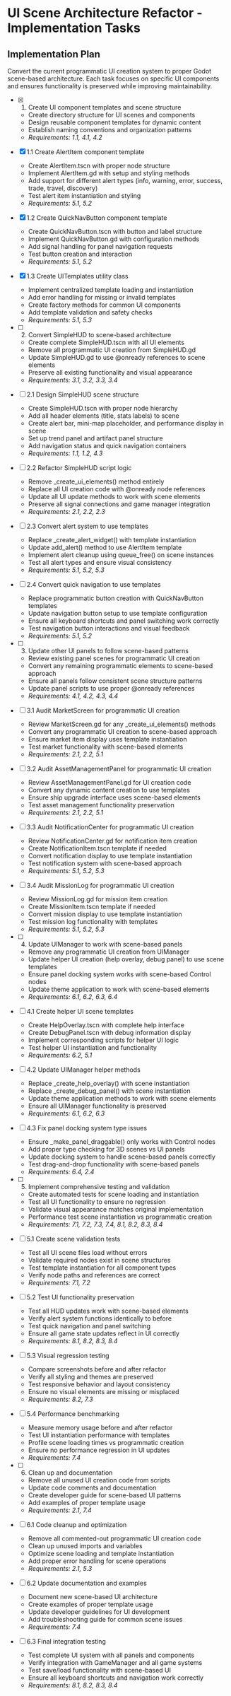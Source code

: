 # UI Scene Architecture Refactor - Implementation Tasks

## Implementation Plan

Convert the current programmatic UI creation system to proper Godot scene-based architecture. Each task focuses on specific UI components and ensures functionality is preserved while improving maintainability.

- [x] 1. Create UI component templates and scene structure





  - Create directory structure for UI scenes and components
  - Design reusable component templates for dynamic content
  - Establish naming conventions and organization patterns
  - _Requirements: 1.1, 4.1, 4.2_

- [x] 1.1 Create AlertItem component template



  - Create AlertItem.tscn with proper node structure
  - Implement AlertItem.gd with setup and styling methods
  - Add support for different alert types (info, warning, error, success, trade, travel, discovery)
  - Test alert item instantiation and styling
  - _Requirements: 5.1, 5.2_

- [x] 1.2 Create QuickNavButton component template

  - Create QuickNavButton.tscn with button and label structure
  - Implement QuickNavButton.gd with configuration methods
  - Add signal handling for panel navigation requests
  - Test button creation and interaction
  - _Requirements: 5.1, 5.2_

- [x] 1.3 Create UITemplates utility class

  - Implement centralized template loading and instantiation
  - Add error handling for missing or invalid templates
  - Create factory methods for common UI components
  - Add template validation and safety checks
  - _Requirements: 5.1, 5.3_

- [ ] 2. Convert SimpleHUD to scene-based architecture
  - Create complete SimpleHUD.tscn with all UI elements
  - Remove all programmatic UI creation from SimpleHUD.gd
  - Update SimpleHUD.gd to use @onready references to scene elements
  - Preserve all existing functionality and visual appearance
  - _Requirements: 3.1, 3.2, 3.3, 3.4_

- [ ] 2.1 Design SimpleHUD scene structure
  - Create SimpleHUD.tscn with proper node hierarchy
  - Add all header elements (title, stats labels) to scene
  - Create alert bar, mini-map placeholder, and performance display in scene
  - Set up trend panel and artifact panel structure
  - Add navigation status and quick navigation containers
  - _Requirements: 1.1, 1.2, 4.3_

- [ ] 2.2 Refactor SimpleHUD script logic
  - Remove _create_ui_elements() method entirely
  - Replace all UI creation code with @onready node references
  - Update all UI update methods to work with scene elements
  - Preserve all signal connections and game manager integration
  - _Requirements: 2.1, 2.2, 2.3_

- [ ] 2.3 Convert alert system to use templates
  - Replace _create_alert_widget() with template instantiation
  - Update add_alert() method to use AlertItem template
  - Implement alert cleanup using queue_free() on scene instances
  - Test all alert types and ensure visual consistency
  - _Requirements: 5.1, 5.2, 5.3_

- [ ] 2.4 Convert quick navigation to use templates
  - Replace programmatic button creation with QuickNavButton templates
  - Update navigation button setup to use template configuration
  - Ensure all keyboard shortcuts and panel switching work correctly
  - Test navigation button interactions and visual feedback
  - _Requirements: 5.1, 5.2_

- [ ] 3. Update other UI panels to follow scene-based patterns
  - Review existing panel scenes for programmatic UI creation
  - Convert any remaining programmatic elements to scene-based approach
  - Ensure all panels follow consistent scene structure patterns
  - Update panel scripts to use proper @onready references
  - _Requirements: 4.1, 4.2, 4.3, 4.4_

- [ ] 3.1 Audit MarketScreen for programmatic UI creation
  - Review MarketScreen.gd for any _create_ui_elements() methods
  - Convert any programmatic UI creation to scene-based approach
  - Ensure market item display uses template instantiation
  - Test market functionality with scene-based elements
  - _Requirements: 2.1, 2.2, 5.1_

- [ ] 3.2 Audit AssetManagementPanel for programmatic UI creation
  - Review AssetManagementPanel.gd for UI creation code
  - Convert any dynamic content creation to use templates
  - Ensure ship upgrade interface uses scene-based elements
  - Test asset management functionality preservation
  - _Requirements: 2.1, 2.2, 5.1_

- [ ] 3.3 Audit NotificationCenter for programmatic UI creation
  - Review NotificationCenter.gd for notification item creation
  - Create NotificationItem.tscn template if needed
  - Convert notification display to use template instantiation
  - Test notification system with scene-based approach
  - _Requirements: 5.1, 5.2, 5.3_

- [ ] 3.4 Audit MissionLog for programmatic UI creation
  - Review MissionLog.gd for mission item creation
  - Create MissionItem.tscn template if needed
  - Convert mission display to use template instantiation
  - Test mission log functionality with templates
  - _Requirements: 5.1, 5.2, 5.3_

- [ ] 4. Update UIManager to work with scene-based panels
  - Remove any programmatic UI creation from UIManager
  - Update helper UI creation (help overlay, debug panel) to use scene templates
  - Ensure panel docking system works with scene-based Control nodes
  - Update theme application to work with scene-based elements
  - _Requirements: 6.1, 6.2, 6.3, 6.4_

- [ ] 4.1 Create helper UI scene templates
  - Create HelpOverlay.tscn with complete help interface
  - Create DebugPanel.tscn with debug information display
  - Implement corresponding scripts for helper UI logic
  - Test helper UI instantiation and functionality
  - _Requirements: 6.2, 5.1_

- [ ] 4.2 Update UIManager helper methods
  - Replace _create_help_overlay() with scene instantiation
  - Replace _create_debug_panel() with scene instantiation
  - Update theme application methods to work with scene elements
  - Ensure all UIManager functionality is preserved
  - _Requirements: 6.1, 6.2, 6.3_

- [ ] 4.3 Fix panel docking system type issues
  - Ensure _make_panel_draggable() only works with Control nodes
  - Add proper type checking for 3D scenes vs UI panels
  - Update docking system to handle scene-based panels correctly
  - Test drag-and-drop functionality with scene-based panels
  - _Requirements: 6.4, 2.4_

- [ ] 5. Implement comprehensive testing and validation
  - Create automated tests for scene loading and instantiation
  - Test all UI functionality to ensure no regression
  - Validate visual appearance matches original implementation
  - Performance test scene instantiation vs programmatic creation
  - _Requirements: 7.1, 7.2, 7.3, 7.4, 8.1, 8.2, 8.3, 8.4_

- [ ] 5.1 Create scene validation tests
  - Test all UI scene files load without errors
  - Validate required nodes exist in scene structures
  - Test template instantiation for all component types
  - Verify node paths and references are correct
  - _Requirements: 7.1, 7.2_

- [ ] 5.2 Test UI functionality preservation
  - Test all HUD updates work with scene-based elements
  - Verify alert system functions identically to before
  - Test quick navigation and panel switching
  - Ensure all game state updates reflect in UI correctly
  - _Requirements: 8.1, 8.2, 8.3, 8.4_

- [ ] 5.3 Visual regression testing
  - Compare screenshots before and after refactor
  - Verify all styling and themes are preserved
  - Test responsive behavior and layout consistency
  - Ensure no visual elements are missing or misplaced
  - _Requirements: 8.2, 7.3_

- [ ] 5.4 Performance benchmarking
  - Measure memory usage before and after refactor
  - Test UI instantiation performance with templates
  - Profile scene loading times vs programmatic creation
  - Ensure no performance regression in UI updates
  - _Requirements: 7.4_

- [ ] 6. Clean up and documentation
  - Remove all unused UI creation code from scripts
  - Update code comments and documentation
  - Create developer guide for scene-based UI patterns
  - Add examples of proper template usage
  - _Requirements: 2.1, 7.4_

- [ ] 6.1 Code cleanup and optimization
  - Remove all commented-out programmatic UI creation code
  - Clean up unused imports and variables
  - Optimize scene loading and template instantiation
  - Add proper error handling for scene operations
  - _Requirements: 2.1, 5.3_

- [ ] 6.2 Update documentation and examples
  - Document new scene-based UI architecture
  - Create examples of proper template usage
  - Update developer guidelines for UI development
  - Add troubleshooting guide for common scene issues
  - _Requirements: 7.4_

- [ ] 6.3 Final integration testing
  - Test complete UI system with all panels and components
  - Verify integration with GameManager and all game systems
  - Test save/load functionality with scene-based UI
  - Ensure all keyboard shortcuts and navigation work correctly
  - _Requirements: 8.1, 8.2, 8.3, 8.4_